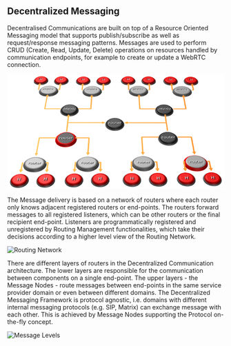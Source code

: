 ## Decentralized Messaging

Decentralised Communications are built on top of a Resource Oriented Messaging model that supports  publish/subscribe as well as request/response messaging patterns.
Messages are used to perform CRUD (Create, Read, Update, Delete) operations on resources handled by communication endpoints, for example to create or update a WebRTC connection.

![Decentralized Messaging](decentralized-msg.png)

The Message delivery is based on a network of routers where each router only knows adjacent registered routers or end-points.
The routers forward messages to all registered listeners, which can be other routers or the final recipient end-point. Listeners are programmatically registered and unregistered by Routing Management functionalities, which take their decisions according to a higher level view of the Routing Network.

![Routing Network](routing-network.png)

There are different layers of routers in the Decentralized Communication architecture.
The lower layers are responsible for the communication between components on a single end-point.
The upper layers - the Message Nodes - route messages between end-points in the same service provider domain or even between different domains.
The Decentralized Messaging Framework is protocol agnostic, i.e. domains with different internal messaging protocols (e.g. SIP, Matrix) can exchange message with each other.
This is achieved by Message Nodes supporting the Protocol on-the-fly concept.

![Message Levels](msg-levels.png)
